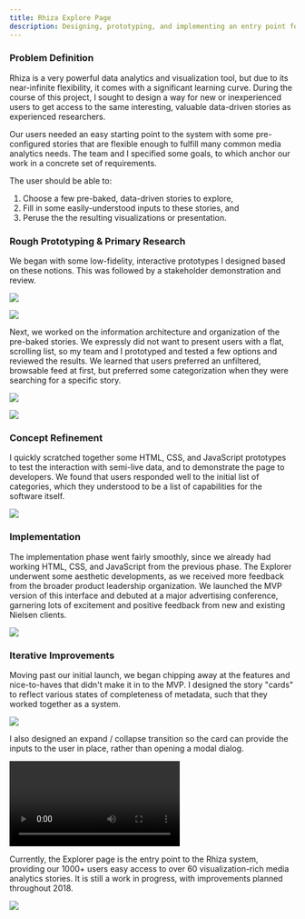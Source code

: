 ```yaml
---
title: Rhiza Explore Page
description: Designing, prototyping, and implementing an entry point for Rhiza users
---
```


### Problem Definition

Rhiza is a very powerful data analytics and visualization tool, but due to its near-infinite flexibility, it comes with a significant learning curve. During the course of this project, I sought to design a way for new or inexperienced users to get access to the same interesting, valuable data-driven stories as experienced researchers.

Our users needed an easy starting point to the system with some pre-configured stories that are flexible enough to fulfill many common media analytics needs. The team and I specified some goals, to which anchor our work in a concrete set of requirements.

The user should be able to:

1.  Choose a few pre-baked, data-driven stories to explore,
2.  Fill in some easily-understood inputs to these stories, and
3.  Peruse the the resulting visualizations or presentation.

### Rough Prototyping & Primary Research

We began with some low-fidelity, interactive prototypes I designed based on these notions. This was followed by a stakeholder demonstration and review.

![](/images/rhiza_explore_early_prototypes.png)

![](/images/rhiza_explore_protoype_review.png)

Next, we worked on the information architecture and organization of the pre-baked stories. We expressly did not want to present users with a flat, scrolling list, so my team and I prototyped and tested a few options and reviewed the results. We learned that users preferred an unfiltered, browsable feed at first, but preferred some categorization when they were searching for a specific story.

![](/images/rhiza_explore_ia_prototypes.png)

![](/images/rhiza_explore_ia_review.png)

### Concept Refinement

I quickly scratched together some HTML, CSS, and JavaScript prototypes to test the interaction with semi-live data, and to demonstrate the page to developers. We found that users responded well to the initial list of categories, which they understood to be a list of capabilities for the software itself.

![](/images/rhiza_explore_html_prototypes.png)

### Implementation

The implementation phase went fairly smoothly, since we already had working HTML, CSS, and JavaScript from the previous phase. The Explorer underwent some aesthetic developments, as we received more feedback from the broader product leadership organization. We launched the MVP version of this interface and debuted at a major advertising conference, garnering lots of excitement and positive feedback from new and existing Nielsen clients.

![](/images/rhiza_explore_mvp.png)

### Iterative Improvements

Moving past our initial launch, we began chipping away at the features and nice-to-haves that didn't make it in to the MVP. I designed the story "cards" to reflect various states of completeness of metadata, such that they worked together as a system.

![](/images/rhiza_explore_state_diagrams.png)

I also designed an expand / collapse transition so the card can provide the inputs to the user in place, rather than opening a modal dialog.

![](/images/rhiza_explore_card_expand.webm)

Currently, the Explorer page is the entry point to the Rhiza system, providing our 1000+ users easy access to over 60 visualization-rich media analytics stories. It is still a work in progress, with improvements planned throughout 2018.

![](/images/rhiza_explore_present_day.jpg)
